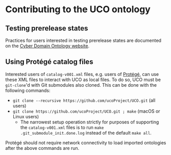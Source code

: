# Contributing to the UCO ontology


## Testing prerelease states

Practices for users interested in testing prerelease states are documented on the [Cyber Domain Ontology website](https://cyberdomainontology.org/ontology/development/#testing-prereleases).


## Using Protégé catalog files

Interested users of `catalog-v001.xml` files, e.g. users of [Protégé](https://protege.stanford.edu/), can use these XML files to interact with UCO as local files.  To do so, UCO must be `git-clone`'d with Git submodules also cloned.  This can be done with the following commands:

* `git clone --recursive https://github.com/ucoProject/UCO.git` (all users)
* `git clone https://github.com/ucoProject/UCO.git ; make` (macOS or Linux users)
   - The narrowest setup operation strictly for purposes of supporting the `catalog-v001.xml` files is to run `make .git_submodule_init.done.log` instead of the default `make all`.

Protégé should not require network connectivity to load imported ontologies after the above commands are run.
